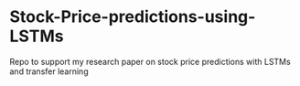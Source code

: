 # Stock-Price-predictions-using-LSTMs
Repo to support my research paper on stock price predictions with LSTMs and transfer learning
